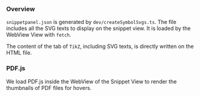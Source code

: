### Overview

`snippetpanel.json` is generated by `dev/createSymbolSvgs.ts`. The file includes all the SVG texts to display on the snippet view. It is loaded by the WebView View with `fetch`.

The content of the tab of `TikZ`, including SVG texts, is directly written on the HTML file.

### PDF.js

We load PDF.js inside the WebView of the Snippet View to render the thumbnails of PDF files for hovers.
